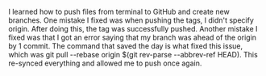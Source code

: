 I learned how to push files from terminal to GitHub and create new branches. One mistake I fixed was when pushing the tags, I didn't specify origin. After doing this, the tag was successfully pushed. Another mistake I fixed was that I got an error saying that my branch was ahead of the origin by 1 commit. The command that saved the day is what fixed this issue, which was git pull --rebase origin $(git rev-parse --abbrev-ref HEAD). This re-synced everything and allowed me to push once again.

